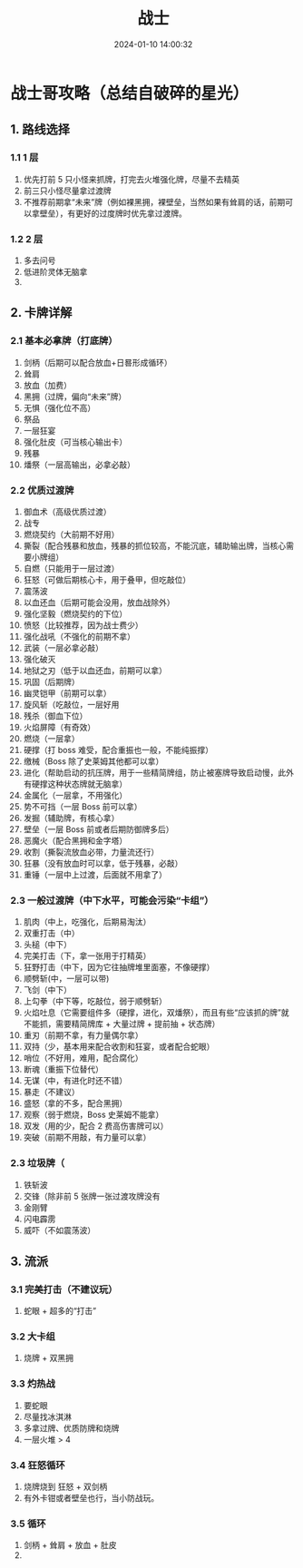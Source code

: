 ﻿---
title: 战士
date: 2024-01-10 14:00:32
---

# 战士哥攻略（总结自破碎的星光）

## 1. 路线选择

### 1.1 1 层

1. 优先打前 5 只小怪来抓牌，打完去火堆强化牌，尽量不去精英
2. 前三只小怪尽量拿过渡牌
3. 不推荐前期拿“未来”牌（例如裸黑拥，裸壁垒，当然如果有耸肩的话，前期可以拿壁垒），有更好的过度牌时优先拿过渡牌。

### 1.2 2 层

1. 多去问号
2. 低进阶灵体无脑拿
3. 

## 2. 卡牌详解

### 2.1 基本必拿牌（打底牌）

1. 剑柄（后期可以配合放血+日晷形成循环）
2. 耸肩
3. 放血（加费）
4. 黑拥（过牌，偏向“未来”牌）
5. 无惧（强化位不高）
6. 祭品
7. 一层狂宴
8. 强化肚皮（可当核心输出卡）
9. 残暴
10. 燔祭（一层高输出，必拿必敲）

### 2.2 优质过渡牌

1. 御血术（高级优质过渡）
2. 战专
3. 燃烧契约（大前期不好用）
4. 撕裂（配合残暴和放血，残暴的抓位较高，不能沉底，辅助输出牌，当核心需要小牌组）
5. 自燃（只能用于一层过渡）
6. 狂怒（可做后期核心卡，用于叠甲，但吃敲位）
7. 震荡波
8. 以血还血（后期可能会没用，放血战除外）
9. 强化坚毅（燃烧契约的下位）
10. 愤怒（比较推荐，因为战士费少）
11. 强化战吼（不强化的前期不拿）
12. 武装（一层必拿必敲）
13. 强化破灭
14. 地狱之刃（低于以血还血，前期可以拿）
15. 巩固（后期牌）
16. 幽灵铠甲（前期可以拿）
17. 旋风斩（吃敲位，一层好用
18. 残杀（御血下位）
19. 火焰屏障（有奇效）
20. 燃烧（一层拿）
21. 硬撑（打 boss 难受，配合重振也一般，不能纯振撑）
22. 缴械（Boss 除了史莱姆其他都可以拿）
23. 进化（帮助启动的抗压牌，用于一些精简牌组，防止被塞牌导致启动慢，此外有硬撑这种状态牌就无脑拿）
24. 金属化（一层拿，不用强化）
25. 势不可挡（一层 Boss 前可以拿）
26. 发掘（辅助牌，有核心拿）
27. 壁垒（一层 Boss 前或者后期防御牌多后）
28. 恶魔火（配合黑拥和金字塔）
29. 收割（撕裂流放血必带，力量流还行）
30. 狂暴（没有放血时可以拿，低于残暴，必敲）
31. 重锤（一层中上过渡，后面就不用拿了）

### 2.3 一般过渡牌（中下水平，可能会污染“卡组”）

1. 肌肉（中上，吃强化，后期易淘汰）
2. 双重打击（中）
3. 头槌（中下）
4. 完美打击（下，拿一张用于打精英）
5. 狂野打击（中下，因为它往抽牌堆里面塞，不像硬撑）
6. 顺劈斩(中，一层可以带)
7. 飞剑（中下）
8. 上勾拳（中下等，吃敲位，弱于顺劈斩）
9. 火焰吐息（它需要组件多（硬撑，进化，双燔祭），而且有些“应该抓的牌”就不能抓，需要精简牌库 + 大量过牌 + 提前抽 + 状态牌）
10. 重刃（前期不拿，有力量偶尔拿）
11. 双持（少，基本用来配合收割和狂宴，或者配合蛇眼）
12. 哨位（不好用，难用，配合腐化）
13. 断魂（重振下位替代）
14. 无谋（中，有进化时还不错）
15. 暴走（不建议）
16. 盛怒（拿的不多，配合黑拥）
17. 观察（弱于燃烧，Boss 史莱姆不能拿）
18. 双发（用的少，配合 2 费高伤害牌可以）
19. 突破（前期不用敲，有力量可以拿）

### 2.3 垃圾牌（

1. 铁斩波
2. 交锋（除非前 5 张牌一张过渡攻牌没有
3. 金刚臂
4. 闪电霹雳
5. 威吓（不如震荡波）

## 3. 流派

### 3.1 完美打击（不建议玩）

1. 蛇眼 + 超多的“打击”

### 3.2 大卡组

1. 烧牌 + 双黑拥

### 3.3 灼热战

1. 要蛇眼
2. 尽量找冰淇淋
3. 多拿过牌、优质防牌和烧牌
4. 一层火堆 > 4

### 3.4 狂怒循环

1. 烧牌烧到 狂怒 + 双剑柄
2. 有外卡钳或者壁垒也行，当小防战玩。

### 3.5 循环

1. 剑柄 + 耸肩 + 放血 + 肚皮
2. 
